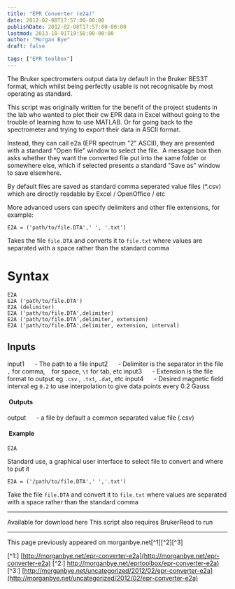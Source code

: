 ```yaml
---
title: "EPR Converter (e2a)"
date: 2012-02-08T17:57:00-00:00
publishDate: 2012-02-08T17:57:00-00:00
lastmod: 2013-10-01T19:58:00-00:00
author: "Morgan Bye"
draft: false

tags: ["EPR toolbox"]
---
```


The Bruker spectrometers output data by default in the Bruker BES3T format, which whilst being perfectly usable is not recognisable by most operating as standard.

This script was originally written for the benefit of the project students in the lab who wanted to plot their cw EPR data in Excel without going to the trouble of learning how to use MATLAB. Or for going back to the spectrometer and trying to export their data in ASCII format.

Instead, they can call e2a (EPR spectrum "2" ASCII), they are presented with a standard "Open file" window to select the file.  A message box then asks whether they want the converted file put into the same folder or somewhere else, which if selected presents a standard "Save as" window to save elsewhere.

By default files are saved as standard comma seperated value files (*.csv) which are directly readable by Excel / OpenOffice / etc

More advanced users can specify delimiters and other file extensions, for example:
```
E2A = ('path/to/file.DTA',' ', '.txt')
```

Takes the file `file.DTA` and converts it to `file.txt` where values are separated with a space rather than the standard comma

# Syntax
```
E2A
E2A ('path/to/file.DTA')
E2A (delimiter)
E2A ('path/to/file.DTA',delimiter)
E2A ('path/to/file.DTA',delimiter, extension)
E2A ('path/to/file.DTA',delimiter, extension, interval)
```

## Inputs
input1      - The path to a file
input2      - Delimiter is the separator in the file `,` for comma, ` ` for space, `\t` for tab, etc
input3      - Extension is the file format to output eg `.csv` , `.txt`, `.dat`, etc
input4      - Desired magnetic field interval eg `0.2` to use interpolation to give data points every 0.2 Gauss

####  Outputs
output      - a file by default a common separated value file (.csv)

####  Example
```
E2A
```
Standard use, a graphical user interface to select file to convert and where to put it

```
E2A = ('/path/to/file.DTA',' ','.txt')
```
Take the file `file.DTA` and convert it to `file.txt` where values are separated with a space rather than the standard comma

----
Available for download here
This script also requires BrukerRead to run


----
This page previously appeared on morganbye.net[^1][^2][^3]

[^1:] [http://morganbye.net/epr-converter-e2a](http://morganbye.net/epr-converter-e2a)
[^2:] [http://morganbye.net/eprtoolbox/epr-converter-e2a)](http://morganbye.net/eprtoolbox/epr-converter-e2a)
[^3:] [http://morganbye.net/uncategorized/2012/02/epr-converter-e2a](http://morganbye.net/uncategorized/2012/02/epr-converter-e2a)
